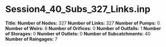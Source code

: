 # Session4_40_Subs_327_Links.inp
**Title:** 
**Number of Nodes:** 327
**Number of Links:** 327
**Number of Pumps:** 0
**Number of Weirs:** 6
**Number of Orifices:** 0
**Number of Outfalls:** 1
**Number of Storages:** 0
**Number of Outlets:** 0
**Number of Subcatchments:** 40
**Number of Raingages:** 7
